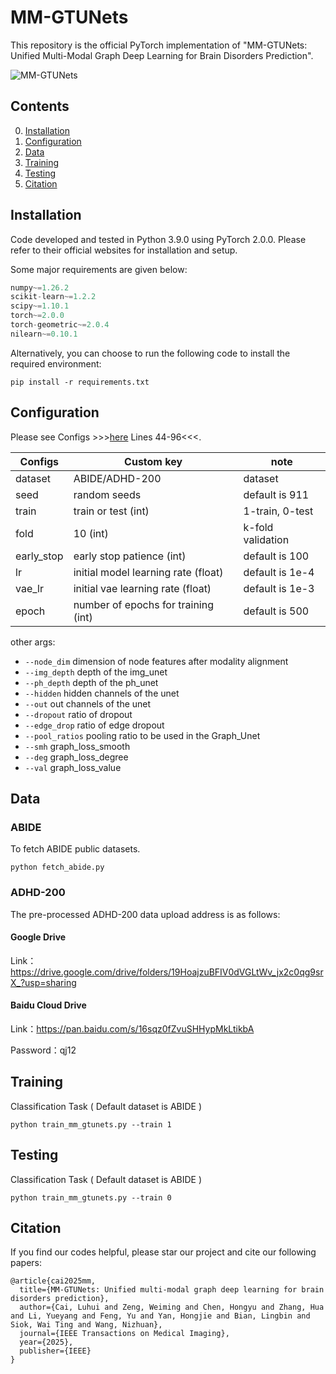 # MM-GTUNets
This repository is the official PyTorch implementation of "MM-GTUNets: Unified Multi-Modal Graph Deep
Learning for Brain Disorders Prediction".

![MM-GTUNets](./MM_GTUNets.png)

## Contents
0. [Installation](#installation)
0. [Configuration](#configurationn)
0. [Data](#data)
0. [Training](#training)
0. [Testing](#testing)
0. [Citation](#citation)

## Installation
Code developed and tested in Python 3.9.0 using PyTorch 2.0.0. Please refer to their official websites for installation and setup.

Some major requirements are given below:

```python
numpy~=1.26.2
scikit-learn~=1.2.2
scipy~=1.10.1
torch~=2.0.0
torch-geometric~=2.0.4
nilearn~=0.10.1
```

Alternatively, you can choose to run the following code to install the required environment:
```shell
pip install -r requirements.txt
```

## Configuration

Please see Configs >>>[here](./opt.py/) Lines 44-96<<<.

| Configs    | Custom key                          | note              |
|------------|-------------------------------------|-------------------|
| dataset    | ABIDE/ADHD-200                      | dataset           |
| seed       | random seeds                        | default is 911    |
| train      | train or test (int)                 | 1-train, 0-test   |
| fold       | 10 (int)                            | k-fold validation |
| early_stop | early stop patience (int)           | default is 100    |
| lr         | initial model learning rate (float) | default is 1e-4   |
| vae_lr     | initial vae learning rate (float)   | default is 1e-3   |
| epoch      | number of epochs for training (int) | default is 500    |

other args:
* `--node_dim` dimension of node features after modality alignment
* `--img_depth` depth of the img_unet
* `--ph_depth` depth of the ph_unet
* `--hidden` hidden channels of the unet
* `--out` out channels of the unet
* `--dropout` ratio of dropout
* `--edge_drop` ratio of edge dropout
* `--pool_ratios` pooling ratio to be used in the Graph_Unet
* `--smh` graph_loss_smooth
* `--deg` graph_loss_degree
* `--val` graph_loss_value


## Data
### ABIDE
To fetch ABIDE public datasets.
```shell
python fetch_abide.py
```

### ADHD-200
The pre-processed ADHD-200 data upload address is as follows:

#### Google Drive

Link：https://drive.google.com/drive/folders/19HoajzuBFIV0dVGLtWv_jx2c0qg9srX_?usp=sharing 


#### Baidu Cloud Drive

Link：https://pan.baidu.com/s/16sqz0fZvuSHHypMkLtikbA 

Password：qj12

## Training

Classification Task ( Default dataset is ABIDE )
```shell
python train_mm_gtunets.py --train 1
```

## Testing

Classification Task ( Default dataset is ABIDE ) 
```shell
python train_mm_gtunets.py --train 0
```
## Citation
If you find our codes helpful, please star our project and cite our following papers: 

```
@article{cai2025mm,
  title={MM-GTUNets: Unified multi-modal graph deep learning for brain disorders prediction},
  author={Cai, Luhui and Zeng, Weiming and Chen, Hongyu and Zhang, Hua and Li, Yueyang and Feng, Yu and Yan, Hongjie and Bian, Lingbin and Siok, Wai Ting and Wang, Nizhuan},
  journal={IEEE Transactions on Medical Imaging},
  year={2025},
  publisher={IEEE}
}
```
